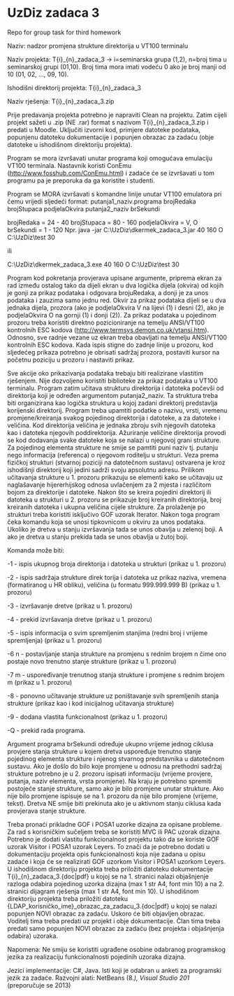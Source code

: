 # UzDiz zadaca 3
Repo for group task for third homework



Naziv: nadzor promjena strukture direktorija u VT100 terminalu

Naziv projekta: T{i}_{n}_zadaca_3 -> i=seminarska grupa (1,2), n=broj tima u seminarskoj grupi (01,10). Broj tima mora imati vodeću 0 ako je broj manji od 10 (01, 02, ..., 09, 10).

Ishodišni direktorij projekta: 
T{i}_{n}_zadaca_3

Naziv rješenja: T{i}_{n}_zadaca_3.zip

Prije predavanja projekta potrebno je napraviti Clean na projektu. Zatim cijeli projekt sažeti u .zip (NE .rar) format s nazivom T{i}_{n}_zadaca_3.zip i predati u Moodle. Uključiti izvorni kod, primjere datoteke podataka, popunjenu datoteku dokumentacije i popunjen obrazac za zadaću (obje datoteke u ishodišnom direktoriju projekta). 
 
Program se mora izvršavati unutar programa koji omogućava emulaciju VT100 terminala. Nastavnik koristi ConEmu (http://www.fosshub.com/ConEmu.html) i zadaće će se izvršavati u tom programu pa je preporuka da ga koristite i studenti. 


Program se MORA izvršavati s komandne linije unutar VT100 emulatora pri čemu vrijedi sljedeći format:
putanja1_naziv.programa  brojRedaka brojStupaca podjelaOkvira  putanja2_naziv brSekundi 
 
brojRedaka = 24 - 40
brojStupaca = 80 - 160
podjelaOkvira = V, O
brSekundi = 1 - 120
Npr.
java -jar C:\UzDiz\dkermek_zadaca_3.jar  40 160 O C:\UzDiz\test 30 

ili 

C:\UzDiz\dkermek_zadaca_3.exe 40 160 O C:\UzDiz\test 30 

Program kod pokretanja provjerava upisane argumente, priprema ekran za rad između ostalog tako da dijeli ekran u dva logička dijela (okvira) od kojih je gonji za prikaz podataka i odgovara brojuRedaka, a donji je za unos podataka i zauzima samo jednu red. Okvir za prikaz podataka dijeli se u dva jednaka dijela, prozora (ako je podjelaOkvira V na lijevi (1) i desni (2), ako je podjelaOkvira O na gornji (1) i donji (2)). 
Za prikaz podataka u pojedinom prozoru treba koristiti direktno pozicioniranje na temelju ANSI/VT100 kontrolnih ESC kodova (http://www.termsys.demon.co.uk/vtansi.htm). Odnosno, sve radnje vezane uz ekran treba obavljati na temelju ANSI/VT100 kontrolnih ESC kodova.
Kada ispis stigne do zadnje linije u prozoru, kod sljedećeg prikaza potrebno je obrisati sadržaj prozora, postaviti kursor na početnu poziciju u prozoru i nastaviti prikaz. 

Sve akcije oko prikazivanja podataka trebaju biti realizirane vlastitim rješenjem. Nije dozvoljeno koristiti biblioteke za prikaz podataka u VT100 terminalu.
Program zatim učitava strukturu direktorija i datoteka počevši od direktorija koji je određen argumentom putanja2_naziv. Ta struktura treba biti organizirana kao logička struktura u kojoj zadani direktorij predstavlja korijenski direktorij. Program treba upamtiti podatke o nazivu, vrsti, vremenu promjene/kreiranja svakog pojedinog direktorija i datoteke, a za datoteke i veličina. Kod direktorija veličina je jednaka zbroju svih njegovih datoteka kao i datoteka njegovih poddirektorija. Ažuriranje veličine direktorija provodi se kod dodavanja svake datoteke koja se nalazi u njegovoj grani strukture. Za pojedinog elementa strukture ne smije se pamtiti puni naziv tj. putanju nego informacija (referenca) o njegovom roditelju u strukturi. Veza prema fizičkoj strukturi (stvarnoj poziciji na datotečnom sustavu) ostvarena je kroz ishodišnji direktorij koji jedini sadrži svoju apsolutnu adresu.
Prilikom učitavanja strukture u 1. prozoru prikazuju se elementi kako se učitavaju uz naglašavanje hijererhijskog odnosa uvlačenjem za 2 mjesta i različitom bojom za direktorije  i datoteke. Nakon što se kreira pojedini direktorij ili datoteka u strukturi u 2. prozoru se prikazuje broj kreiranih direktorija, broj kreiranih datoteka i ukupna veličina cijele strukture.
Za prolaženje po strukturi treba koristiti isključivo GOF uzorak Iterator.
Nakon toga program čeka komandu koja se unosi tipkovnicom u okviru za unos podataka. Ukoliko je dretva u stanju izvršavanja tada se unos obavlja u zelenoj boji. A ako je dretva u stanju prekida tada se unos obavlja u žutoj boji. 

Komanda može biti:

-1 - ispis ukupnog broja direktorija i datoteka u strukturi (prikaz u 1. prozoru)

-2 - ispis sadržaja strukture direk
torija i datoteka uz prikaz naziva, vremena (formatiranog u HR obliku), veličina (u formatu 999.999.999 B) (prikaz u 1. prozoru) 


-3 - izvršavanje dretve (prikaz u 1. prozoru) 


-4 - prekid izvršavanja dretve (prikaz u 1. prozoru) 


-5 - ispis informacija o svim spremljenim stanjima (redni broj i vrijeme spremljenja) (prikaz u 1. prozoru)


-6 n - postavljanje stanja strukture na promjenu s rednim brojem n čime ono postaje novo trenutno stanje strukture (prikaz u 1. prozoru)

-7 m - uspoređivanje trenutnog stanja strukture i promjene s rednim brojem m (prikaz u 1. prozoru) 

-8 - ponovno učitavanje strukture uz poništavanje svih spremljenih stanja strukture (prikaz kao i kod inicijalnog učitavanja strukture)

-9 - dodana vlastita funkcionalnost (prikaz u 1. prozoru)

-Q - prekid rada programa.

 
Argument programa brSekundi određuje ukupno vrijeme jednog ciklusa provjere stanja strukture u kojem dretva uspoređuje trenutno stanje pojedinog elementa strukture i njenog stvarnog predstavnika u datotečnom sustavu. Ako je došlo do bilo koje promjene u odnosu na prethodni sadržaj strukture potrebno je u 2. prozoru ispisati informaciju (vrijeme provjere, putanja, naziv elementa, vrsta promjene). Na kraju je potrebno spremiti postojeće stanje strukture, samo ako je bilo promjene unutar strukture. Ako nije bilo promjene ispisuje se na 1. prozoru da nije bilo promjene (vrijeme, tekst). Dretva NE smije biti prekinuta ako je u aktivnom stanju ciklusa kada provjerava stanje strukture.
 
Treba pronaći prikladne GOF i POSA1 uzorke dizajna za opisane probleme. Za rad s korisničkim sučeljem treba se koristiti MVC ili PAC uzorak dizajna. Potrebno je dodati vlastitu funkcionalnost projektu tako da se koriste GOF uzorak Visitor i POSA1 uzorak Leyers. To znači da je potrebno dodati u dokumentaciju projekta opis funkcionalnosti koja nije zadana u opisu zadaće i koja će se realizirati GOF uzorkom Visitor i POSA1 uzorkom Leyers.
U ishodišnom direktoriju projekta treba priložiti datoteku dokumentacije T{i}_{n}_zadaca_3.{doc|pdf} u kojoj se na 1. stranici nalazi objašnjenje razloga odabira pojedinog uzorka dizajna (max 1 str A4, font min 10) a na 2. stranici dijagram rješenja (max 1 str A4, font min 10). 
U ishodišnom direktoriju projekta treba priložiti datoteku {LDAP_korisničko_ime}_obrazac_za_zadacu_3.{doc|pdf} u kojoj se nalazi popunjen NOVI obrazac za zadaću. Uskoro će biti objavljen obrazac.
Voditelj tima treba predati uz projekt i obje dokumentacije. Član tima treba predati samo popunjen NOVI obrazac za zadaću (bez projekta i objašnjenja odabira) uzoraka.
 
Napomena: Ne smiju se koristiti ugrađene osobine odabranog programskog jezika za realizaciju funkcionalnosti pojedinih uzoraka dizajna.
 
Jezici implementacije: C#, Java. Isti koji je odabran u anketi za programski jezik za zadaće.
Razvojni alati: NetBeans (8.*), Visual Studio 201* (preporučuje se 2013)
